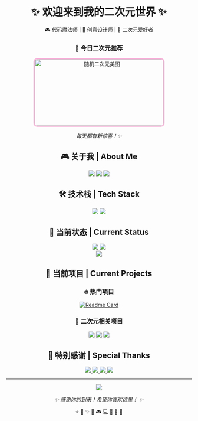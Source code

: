 <div align="center">
  <h1>✨ 欢迎来到我的二次元世界 ✨</h1>
  <p>🎮 代码魔法师 | 🎨 创意设计师 | 🌸 二次元爱好者</p>
</div>
<div align="center">
  <h3>🎨 今日二次元推荐</h3>
  <img src="https://www.dmoe.cc/random.php" width="350" height="180" style="border-radius: 10px; border: 3px solid #F7B2D9;" alt="随机二次元美图" />
  <p><i>每天都有新惊喜！✨</i></p>
</div>

<div align="center">

## 🎮 关于我 | About Me
<p align="center">
  <img src="https://img.shields.io/badge/🎯-二次元爱好者-FF6B9D?style=for-the-badge&logo=anilist&logoColor=white" />
  <img src="https://img.shields.io/badge/💻-代码魔法师-9C27B0?style=for-the-badge&logo=visualstudiocode&logoColor=white" />
  <img src="https://img.shields.io/badge/🎨-创意设计师-4CAF50?style=for-the-badge&logo=adobecreativecloud&logoColor=white" />
</p>

## 🛠️ 技术栈 | Tech Stack
<p align="center">
  <img src="https://skillicons.dev/icons?i=html,css,js" />

  <img src="https://skillicons.dev/icons?i=java,python,git,github,vscode" />
</p>

## 🌟 当前状态 | Current Status
<div align="center">

  <img src="https://github-readme-stats.vercel.app/api?username=NTAXPPDZ&show_icons=true&theme=radical&hide_border=true&bg_color=0D1117&title_color=F7B2D9&icon_color=F7B2D9&text_color=FFFFFF" />
  <img src="https://github-readme-stats.vercel.app/api/top-langs/?username=NTAXPPDZ&layout=compact&theme=radical&hide_border=true&bg_color=0D1117&title_color=F7B2D9&text_color=FFFFFF" />
</div>
<img src="https://github-readme-activity-graph.vercel.app/graph?username=NTAXPPDZ&theme=react-dark&bg_color=0D1117&hide_border=true&color=F7B2D9&line=9C27B0&point=F7B2D9" />



## 🎯 当前项目 | Current Projects
<div align="center">

### 🔥 热门项目

[![Readme Card](https://github-readme-stats.vercel.app/api/pin/?username=NTAXPPDZ&repo=NTAXPPDZ&theme=radical&hide_border=true&bg_color=0D1117&title_color=F7B2D9&text_color=FFFFFF)](https://github.com/NTAXPPDZ/NTAXPPDZ)

### 🌸 二次元相关项目

<p align="center">
  <a href="#">
    <img src="https://img.shields.io/badge/🎮-游戏开发-FF6B9D?style=for-the-badge&logo=unity&logoColor=white" />
  </a>
  <a href="#">
    <img src="https://img.shields.io/badge/🎨-插画设计-9C27B0?style=for-the-badge&logo=adobeillustrator&logoColor=white" />
  </a>
  <a href="#">
    <img src="https://img.shields.io/badge/📱-动漫APP-4CAF50?style=for-the-badge&logo=flutter&logoColor=white" />
  </a>
</p>

</div>

## 🌸 特别感谢 | Special Thanks
<p align="center">
  <a href="https://github.com/anuraghazra/github-readme-stats">
    <img src="https://img.shields.io/badge/📊-GitHub%20Stats-181717?style=for-the-badge&logo=github&logoColor=white" />
  </a>
  <a href="https://shields.io/">
    <img src="https://img.shields.io/badge/🛡️-Shields.io-000000?style=for-the-badge&logo=shields.io&logoColor=white" />
  </a>
  <a href="https://github.com/antonkomarev/github-profile-views-counter">
    <img src="https://img.shields.io/badge/👀-Profile%20Views-181717?style=for-the-badge&logo=github&logoColor=white" />
  </a>
  <a href="https://www.dmoe.cc/">
    <img src="https://img.shields.io/badge/🎨-樱花二次元图片API-FF6B9D?style=for-the-badge&logo=image&logoColor=white" />
  </a>
</p>

---

<div align="center">

<img src="https://komarev.com/ghpvc/?username=NTAXPPDZ&color=F7B2D9&style=for-the-badge" />

<p align="center">
  <i>✨ 感谢你的到来！希望你喜欢这里！ ✨</i>
</p>

<p align="center">
  ⭐️ 🌙 ✨ 🌸 🎮 💻 🎨 🎵 🌈
</p>

</div>